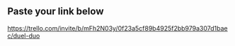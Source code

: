 ## Paste your link below


https://trello.com/invite/b/mFh2N03y/0f23a5cf89b4925f2bb979a307d1baec/duel-duo
